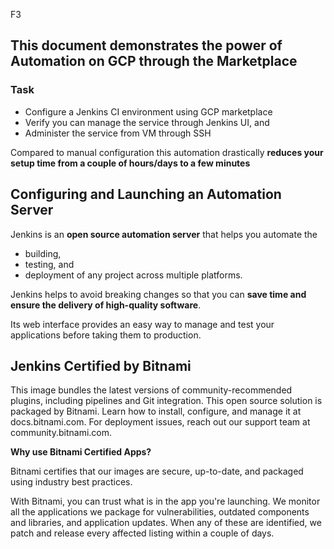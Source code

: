 
F3

## This document demonstrates the power of Automation on GCP through the Marketplace

### Task 
- Configure a Jenkins CI environment using GCP marketplace
- Verify you can manage the service through Jenkins UI, and 
- Administer the service from VM through SSH


Compared to manual configuration this automation drastically **reduces your setup time from a couple of hours/days to a few minutes**

## Configuring and Launching an Automation Server
Jenkins is an **open source automation server** that helps you automate the 
- building, 
- testing, and 
- deployment of any project across multiple platforms. 

Jenkins helps to avoid breaking changes so that you can **save time and ensure the delivery of high-quality software**. 

Its web interface provides an easy way to manage and test your applications before taking them to production. 

## Jenkins Certified by Bitnami
This image bundles the latest versions of community-recommended plugins, including pipelines and Git integration. This open source solution is packaged by Bitnami. Learn how to install, configure, and manage it at docs.bitnami.com. For deployment issues, reach out our support team at community.bitnami.com.

**Why use Bitnami Certified Apps?**

Bitnami certifies that our images are secure, up-to-date, and packaged using industry best practices.

With Bitnami, you can trust what is in the app you're launching. We monitor all the applications we package for vulnerabilities, outdated components and libraries, and application updates. When any of these are identified, we patch and release every affected listing within a couple of days.
